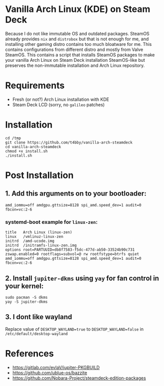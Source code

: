 # Vanilla Arch Linux (KDE) on Steam Deck
Because I do not like immutable OS and outdated packages. SteamOS already provides `nix` and `distrobox` but that is not enough for me, and installing other gaming distro contains too much bloatware for me. This contains configurations from different distro and mostly from Valve SteamOS. This contains a script that installs SteamOS packages to make your vanilla Arch Linux on Steam Deck installation SteamOS-like but preserves the non-immutable installation and Arch Linux repository.

# Requirements
- Fresh (or not?) Arch Linux installation with KDE 
- Steam Deck LCD (sorry, no `galileo` patches)

# Installation
```
cd /tmp
git clone https://github.com/t4bby/vanilla-arch-steamdeck
cd vanilla-arch-steamdeck
chmod +x install.sh
./install.sh
```

# Post Installation
## 1. Add this arguments on to your bootloader:
```
amd_iommu=off amdgpu.gttsize=8128 spi_amd.speed_dev=1 audit=0 fbcon=vc:2-6
```

### systemd-boot example for `linux-zen`:
```
title   Arch Linux (linux-zen)
linux   /vmlinuz-linux-zen
initrd  /amd-ucode.img
initrd  /initramfs-linux-zen.img
options root=PARTUUID=db8f7583-f5dc-477d-ab50-33524b90c731 zswap.enabled=0 rootflags=subvol=@ rw rootfstype=btrfs quiet amd_iommu=off amdgpu.gttsize=8128 spi_amd.speed_dev=1 audit=0 fbcon=vc:2-6
```

## 2. Install `jupiter-dkms` using `yay` for fan control in your kernel:
```
sudo pacman -S dkms
yay -S jupiter-dkms
```

## 3. I dont like wayland
Replace value of `DESKTOP_WAYLAND=true` to `DESKTOP_WAYLAND=false` in `/etc/default/desktop-wayland`

# References
- https://gitlab.com/evlaV/jupiter-PKGBUILD
- https://github.com/ublue-os/bazzite
- https://github.com/Nobara-Project/steamdeck-edition-packages
